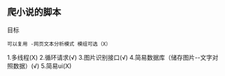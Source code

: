  ## 爬小说的脚本

 目标 

    可以复用 -网页文本分析模式 模组可选（X）

 1.多线程(X)
 2.循环请求(√)
 3.图片识别接口(√)
 4.简易数据库（储存图片--文字对照数据）(√)
 5.简易ui(X)